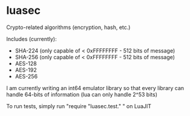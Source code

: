# luasec
Crypto-related algorithms (encryption, hash, etc.)

Includes (currently):
- SHA-224 (only capable of < 0xFFFFFFFF - 512 bits of message)
- SHA-256 (only capable of < 0xFFFFFFFF - 512 bits of message)
- AES-128
- AES-192
- AES-256

I am currently writing an int64 emulator library so that every library can handle 64-bits of information
(lua can only handle 2^53 bits)

To run tests, simply run "require "luasec.test.<lib-name>" " on LuaJIT